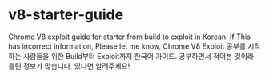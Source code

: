 # v8-starter-guide
Chrome V8 exploit guide for starter from build to exploit in Korean. If This has incorrect information, Please let me know,  Chrome V8 Exploit 공부를 시작하는 사람들을 위한 Build부터 Exploit까지 한국어 가이드. 공부하면서 적어본 것이라 틀린 정보가 많습니다.  있다면 알려주세요!
